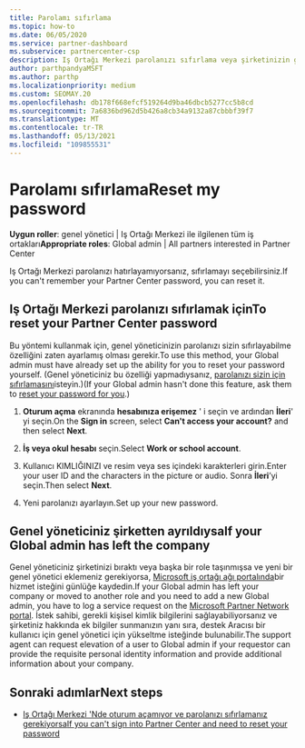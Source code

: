 ```yaml
---
title: Parolamı sıfırlama
ms.topic: how-to
ms.date: 06/05/2020
ms.service: partner-dashboard
ms.subservice: partnercenter-csp
description: Iş Ortağı Merkezi parolanızı sıfırlama veya şirketinizin genel yöneticisinden yardım alma hakkında bilgi edinin. Ayrıca, yeni bir Iş ortağı merkezi genel Yöneticisi ekleme hakkında bilgi edinin.
author: parthpandyaMSFT
ms.author: parthp
ms.localizationpriority: medium
ms.custom: SEOMAY.20
ms.openlocfilehash: db178f668efcf519264d9ba46dbcb5277cc5b8cd
ms.sourcegitcommit: 7a6836bd962d5b426a8cb34a9132a87cbbbf39f7
ms.translationtype: MT
ms.contentlocale: tr-TR
ms.lasthandoff: 05/13/2021
ms.locfileid: "109855531"
---
```

# <a name="reset-my-password"></a><span data-ttu-id="9d94d-103">Parolamı sıfırlama</span><span class="sxs-lookup"><span data-stu-id="9d94d-103">Reset my password</span></span>
 
<span data-ttu-id="9d94d-104">**Uygun roller**: genel yönetici | Iş Ortağı Merkezi ile ilgilenen tüm iş ortakları</span><span class="sxs-lookup"><span data-stu-id="9d94d-104">**Appropriate roles**: Global admin | All partners interested in Partner Center</span></span>


<span data-ttu-id="9d94d-105">Iş Ortağı Merkezi parolanızı hatırlayamıyorsanız, sıfırlamayı seçebilirsiniz.</span><span class="sxs-lookup"><span data-stu-id="9d94d-105">If you can't remember your Partner Center password, you can reset it.</span></span>

## <a name="to-reset-your-partner-center-password"></a><span data-ttu-id="9d94d-106">Iş Ortağı Merkezi parolanızı sıfırlamak için</span><span class="sxs-lookup"><span data-stu-id="9d94d-106">To reset your Partner Center password</span></span>

<span data-ttu-id="9d94d-107">Bu yöntemi kullanmak için, genel yöneticinizin parolanızı sizin sıfırlayabilme özelliğini zaten ayarlamış olması gerekir.</span><span class="sxs-lookup"><span data-stu-id="9d94d-107">To use this method, your Global admin must have already set up the ability for you to reset your password yourself.</span></span> <span data-ttu-id="9d94d-108">(Genel yöneticiniz bu özelliği yapmadıysanız, [parolanızı sizin için sıfırlamasını](reset-a-user-password.md)isteyin.)</span><span class="sxs-lookup"><span data-stu-id="9d94d-108">(If your Global admin hasn't done this feature, ask them to [reset your password for you](reset-a-user-password.md).)</span></span>

1. <span data-ttu-id="9d94d-109">**Oturum açma** ekranında **hesabınıza erişemez** ' i seçin ve ardından **İleri**' yi seçin.</span><span class="sxs-lookup"><span data-stu-id="9d94d-109">On the **Sign in** screen, select **Can't access your account?** and then select **Next**.</span></span>

2. <span data-ttu-id="9d94d-110">**İş veya okul hesabı** seçin.</span><span class="sxs-lookup"><span data-stu-id="9d94d-110">Select **Work or school account**.</span></span>

3. <span data-ttu-id="9d94d-111">Kullanıcı KIMLIĞINIZI ve resim veya ses içindeki karakterleri girin.</span><span class="sxs-lookup"><span data-stu-id="9d94d-111">Enter your user ID and the characters in the picture or audio.</span></span> <span data-ttu-id="9d94d-112">Sonra **İleri**’yi seçin.</span><span class="sxs-lookup"><span data-stu-id="9d94d-112">Then select **Next**.</span></span>

4. <span data-ttu-id="9d94d-113">Yeni parolanızı ayarlayın.</span><span class="sxs-lookup"><span data-stu-id="9d94d-113">Set up your new password.</span></span>

## <a name="if-your-global-admin-has-left-the-company"></a><span data-ttu-id="9d94d-114">Genel yöneticiniz şirketten ayrıldıysa</span><span class="sxs-lookup"><span data-stu-id="9d94d-114">If your Global admin has left the company</span></span>

<span data-ttu-id="9d94d-115">Genel yöneticiniz şirketinizi bıraktı veya başka bir role taşınmışsa ve yeni bir genel yönetici eklemeniz gerekiyorsa, [Microsoft iş ortağı ağı portalında](https://partner.microsoft.com/commercial#/)bir hizmet isteğini günlüğe kaydedin.</span><span class="sxs-lookup"><span data-stu-id="9d94d-115">If your Global admin has left your company or moved to another role and you need to add a new Global admin, you have to log a service request on the [Microsoft Partner Network portal](https://partner.microsoft.com/commercial#/).</span></span> <span data-ttu-id="9d94d-116">İstek sahibi, gerekli kişisel kimlik bilgilerini sağlayabiliyorsanız ve şirketiniz hakkında ek bilgiler sunmanızın yanı sıra, destek Aracısı bir kullanıcı için genel yönetici için yükseltme isteğinde bulunabilir.</span><span class="sxs-lookup"><span data-stu-id="9d94d-116">The support agent can request elevation of a user to Global admin if your requestor can provide the requisite personal identity information and provide additional information about your company.</span></span> 

## <a name="next-steps"></a><span data-ttu-id="9d94d-117">Sonraki adımlar</span><span class="sxs-lookup"><span data-stu-id="9d94d-117">Next steps</span></span>

- [<span data-ttu-id="9d94d-118">Iş Ortağı Merkezi 'Nde oturum açamıyor ve parolanızı sıfırlamanız gerekiyorsa</span><span class="sxs-lookup"><span data-stu-id="9d94d-118">If you can't sign into Partner Center and need to reset your password</span></span>](unable-to-sign-in.md)